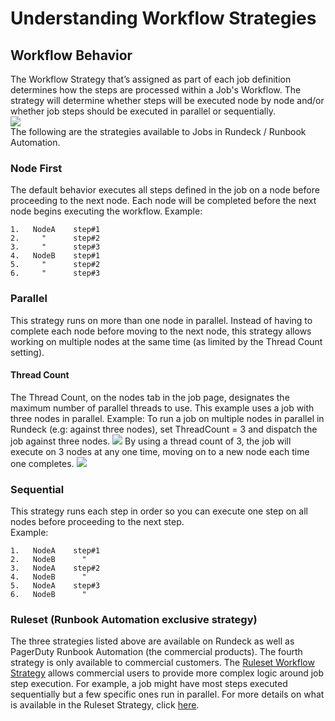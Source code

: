 # Understanding Workflow Strategies

## Workflow Behavior
The Workflow Strategy that’s assigned as part of each job definition determines how the steps are processed within a Job's Workflow. The strategy will determine whether steps will be executed node by node and/or whether job steps should be executed in parallel or sequentially.<br>
![](/assets/img/workflow1.png)<br>
The following are the strategies available to Jobs in Rundeck / Runbook Automation.<br>
### Node First
The default behavior executes all steps defined in the job on a node before proceeding to the next node. Each node will be completed before the next node begins executing the workflow.
Example:
```
1.   NodeA    step#1
2.     "      step#2
3.     "      step#3
4.   NodeB    step#1
5.     "      step#2
6.     "      step#3
```
### Parallel
This strategy runs on more than one node in parallel. Instead of having to complete each node before moving to the next node, this strategy allows working on multiple nodes at the same time (as limited by the Thread Count setting).<br>
#### Thread Count
The Thread Count, on the nodes tab in the job page, designates the maximum number of parallel threads to use. This example uses a job with three nodes in parallel.
Example:
To run a job on multiple nodes in parallel in Rundeck (e.g: against three nodes), set ThreadCount = 3 and dispatch the job against three nodes.
![](/assets/img/workflow2.gif)
By using a thread count of 3, the job will execute on 3 nodes at any one time, moving on to a new node each time one completes.
![](/assets/img/workflow3.png)<br>
### Sequential
This strategy runs each step in order so you can execute one step on all nodes before proceeding to the next step.<br>
Example:<br>
```
1.   NodeA    step#1
2.   NodeB      "
3.   NodeA    step#2
4.   NodeB      "
5.   NodeA    step#3
6.   NodeB      "
```
### Ruleset (Runbook Automation exclusive strategy)
The three strategies listed above are available on Rundeck as well as PagerDuty Runbook Automation (the commercial products). The fourth strategy is only available to commercial customers. The [Ruleset Workflow Strategy](/manual/jobs/workflow-strategies/ruleset.md#ruleset-workflow-strategy-plugin) allows commercial users to provide more complex logic around job step execution. For example, a job might have most steps executed sequentially but a few specific ones run in parallel.  For more details on what is available in the Ruleset Strategy, click [here](/manual/jobs/workflow-strategies/ruleset.md#ruleset-workflow-strategy-plugin).<br>